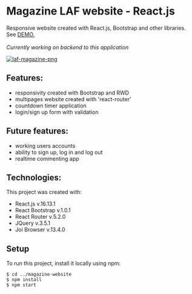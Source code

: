 # Magazine LAF website - React.js 
Responsive website created with React.js, Bootstrap and other libraries.
<br>
See [DEMO.](https://klaudiaszalaj.github.io/LAF_website/#/)
<br>
<br>
*Currently working on backend to this application*


<a href="https://ibb.co/WBRPPPm"><img src="https://i.ibb.co/dkHLLL8/laf-magazine-png.png" alt="laf-magazine-png" border="0"></a>


## Features:
- responsivity created with Bootstrap and RWD
- multipages website created with 'react-router'
- countdown timer application 
- login/sign up form with validation

## Future features:
- working users accounts
- ability to sign up, log in and log out
- realtime commenting app

## Technologies:
This project was created with:

- React.js v.16.13.1
- React Bootstrap v.1.0.1
- React Router v.5.2.0
- JQuery v.3.5.1
- Joi Browser v.13.4.0

## Setup
To run this project, install it locally using npm:

```
$ cd ../magazine-website
$ npm install
$ npm start
```
